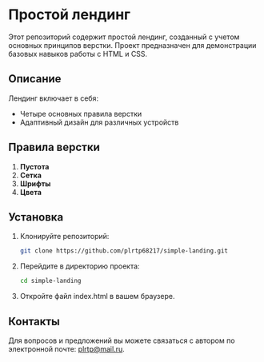 # Простой лендинг

Этот репозиторий содержит простой лендинг, созданный с учетом основных принципов верстки. Проект предназначен для демонстрации базовых навыков работы с HTML и CSS.

## Описание

Лендинг включает в себя:

- Четыре основных правила верстки
- Адаптивный дизайн для различных устройств

## Правила верстки

1. **Пустота**
2. **Сетка**
3. **Шрифты**
4. **Цвета**

## Установка

1. Клонируйте репозиторий:
   ```bash
   git clone https://github.com/plrtp68217/simple-landing.git
2. Перейдите в директорию проекта:
    ```bash
    cd simple-landing
3. Откройте файл index.html в вашем браузере.

## Контакты
Для вопросов и предложений вы можете связаться с автором по электронной почте: plrtp@mail.ru.

